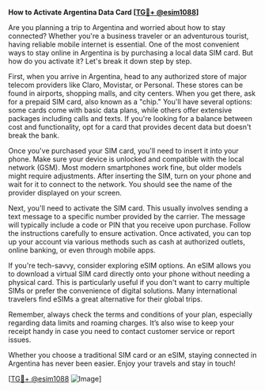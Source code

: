**How to Activate Argentina Data Card [[TG💪+ @esim1088](https://t.me/s/esim1088)]**

Are you planning a trip to Argentina and worried about how to stay connected? Whether you're a business traveler or an adventurous tourist, having reliable mobile internet is essential. One of the most convenient ways to stay online in Argentina is by purchasing a local data SIM card. But how do you activate it? Let's break it down step by step.

First, when you arrive in Argentina, head to any authorized store of major telecom providers like Claro, Movistar, or Personal. These stores can be found in airports, shopping malls, and city centers. When you get there, ask for a prepaid SIM card, also known as a "chip." You'll have several options: some cards come with basic data plans, while others offer extensive packages including calls and texts. If you're looking for a balance between cost and functionality, opt for a card that provides decent data but doesn't break the bank.

Once you've purchased your SIM card, you'll need to insert it into your phone. Make sure your device is unlocked and compatible with the local network (GSM). Most modern smartphones work fine, but older models might require adjustments. After inserting the SIM, turn on your phone and wait for it to connect to the network. You should see the name of the provider displayed on your screen.

Next, you'll need to activate the SIM card. This usually involves sending a text message to a specific number provided by the carrier. The message will typically include a code or PIN that you receive upon purchase. Follow the instructions carefully to ensure activation. Once activated, you can top up your account via various methods such as cash at authorized outlets, online banking, or even through mobile apps.

If you're tech-savvy, consider exploring eSIM options. An eSIM allows you to download a virtual SIM card directly onto your phone without needing a physical card. This is particularly useful if you don't want to carry multiple SIMs or prefer the convenience of digital solutions. Many international travelers find eSIMs a great alternative for their global trips.

Remember, always check the terms and conditions of your plan, especially regarding data limits and roaming charges. It’s also wise to keep your receipt handy in case you need to contact customer service or report issues.

Whether you choose a traditional SIM card or an eSIM, staying connected in Argentina has never been easier. Enjoy your travels and stay in touch!

[[TG💪+ @esim1088](https://t.me/s/esim1088) ![Image](https://i.postimg.cc/Y0z9fWf4/image.png)]